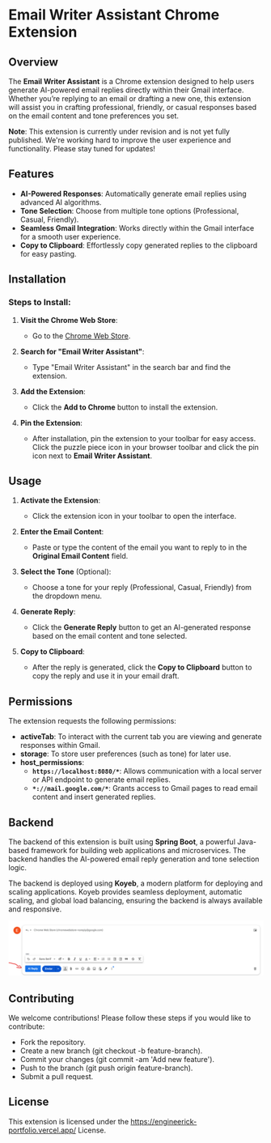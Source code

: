 # Email Writer Assistant Chrome Extension

## Overview
The **Email Writer Assistant** is a Chrome extension designed to help users generate AI-powered email replies directly within their Gmail interface. Whether you’re replying to an email or drafting a new one, this extension will assist you in crafting professional, friendly, or casual responses based on the email content and tone preferences you set.

**Note**: This extension is currently under revision and is not yet fully published. We're working hard to improve the user experience and functionality. Please stay tuned for updates!

## Features
- **AI-Powered Responses**: Automatically generate email replies using advanced AI algorithms.
- **Tone Selection**: Choose from multiple tone options (Professional, Casual, Friendly).
- **Seamless Gmail Integration**: Works directly within the Gmail interface for a smooth user experience.
- **Copy to Clipboard**: Effortlessly copy generated replies to the clipboard for easy pasting.

## Installation

### Steps to Install:
1. **Visit the Chrome Web Store**:
   - Go to the [Chrome Web Store](https://chrome.google.com/webstore).
   
2. **Search for "Email Writer Assistant"**:
   - Type "Email Writer Assistant" in the search bar and find the extension.

3. **Add the Extension**:
   - Click the **Add to Chrome** button to install the extension.

4. **Pin the Extension**:
   - After installation, pin the extension to your toolbar for easy access. Click the puzzle piece icon in your browser toolbar and click the pin icon next to **Email Writer Assistant**.

## Usage

1. **Activate the Extension**:
   - Click the extension icon in your toolbar to open the interface.
   
2. **Enter the Email Content**:
   - Paste or type the content of the email you want to reply to in the **Original Email Content** field.

3. **Select the Tone** (Optional):
   - Choose a tone for your reply (Professional, Casual, Friendly) from the dropdown menu.

4. **Generate Reply**:
   - Click the **Generate Reply** button to get an AI-generated response based on the email content and tone selected.

5. **Copy to Clipboard**:
   - After the reply is generated, click the **Copy to Clipboard** button to copy the reply and use it in your email draft.

## Permissions
The extension requests the following permissions:

- **activeTab**: To interact with the current tab you are viewing and generate responses within Gmail.
- **storage**: To store user preferences (such as tone) for later use.
- **host_permissions**:
  - **`https://localhost:8080/*`**: Allows communication with a local server or API endpoint to generate email replies.
  - **`*://mail.google.com/*`**: Grants access to Gmail pages to read email content and insert generated replies.


## Backend
The backend of this extension is built using **Spring Boot**, a powerful Java-based framework for building web applications and microservices. The backend handles the AI-powered email reply generation and tone selection logic.

The backend is deployed using **Koyeb**, a modern platform for deploying and scaling applications. Koyeb provides seamless deployment, automatic scaling, and global load balancing, ensuring the backend is always available and responsive.

![aiEmail](aiEmail.png)


## Contributing
We welcome contributions! Please follow these steps if you would like to contribute:

- Fork the repository.
- Create a new branch (git checkout -b feature-branch).
- Commit your changes (git commit -am 'Add new feature').
- Push to the branch (git push origin feature-branch).
- Submit a pull request.


## License
This extension is licensed under the https://engineerick-portfolio.vercel.app/ License.
